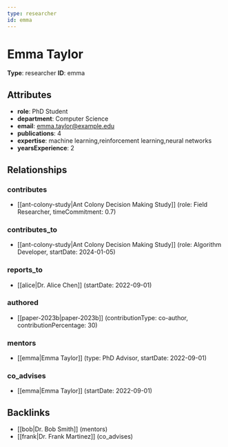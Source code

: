 ```yaml
---
type: researcher
id: emma
---
```


# Emma Taylor

**Type**: researcher
**ID**: emma

## Attributes

- **role**: PhD Student
- **department**: Computer Science
- **email**: emma.taylor@example.edu
- **publications**: 4
- **expertise**: machine learning,reinforcement learning,neural networks
- **yearsExperience**: 2

## Relationships

### contributes

- [[ant-colony-study|Ant Colony Decision Making Study]] (role: Field Researcher, timeCommitment: 0.7)

### contributes_to

- [[ant-colony-study|Ant Colony Decision Making Study]] (role: Algorithm Developer, startDate: 2024-01-05)

### reports_to

- [[alice|Dr. Alice Chen]] (startDate: 2022-09-01)

### authored

- [[paper-2023b|paper-2023b]] (contributionType: co-author, contributionPercentage: 30)

### mentors

- [[emma|Emma Taylor]] (type: PhD Advisor, startDate: 2022-09-01)

### co_advises

- [[emma|Emma Taylor]] (startDate: 2022-09-01)

## Backlinks

- [[bob|Dr. Bob Smith]] (mentors)
- [[frank|Dr. Frank Martinez]] (co_advises)

